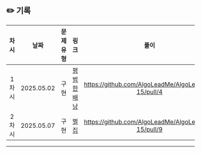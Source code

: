 ## ✏️ 기록   
 
 | 차시 |    날짜    | 문제유형 | 링크 | 풀이 |
 |:----:|:---------:|:----:|:-----:|:----:|
 | 1차시 | 2025.05.02 |  구현  | [평범한 배낭](https://www.acmicpc.net/problem/12865)|https://github.com/AlgoLeadMe/AlgoLeadMe-15/pull/4|
 | 2차시 | 2025.05.07 |  구현  | [벌집](https://www.acmicpc.net/problem/2292)|https://github.com/AlgoLeadMe/AlgoLeadMe-15/pull/9|
 ---
